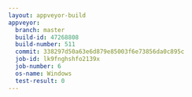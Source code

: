 ```yaml
---
layout: appveyor-build
appveyor:
  branch: master
  build-id: 47268808
  build-number: 511
  commit: 338297d50a63e6d879e85003f6e73856da0c895c
  job-id: lk9fnghshfo2139x
  job-number: 6
  os-name: Windows
  test-result: 0
---
```

